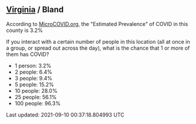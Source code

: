 
## [Virginia](/united-states/virginia) / Bland

According to [MicroCOVID.org](http://microcovid.org),
the "Estimated Prevalence" of COVID in this county is 3.2%

If you interact with a certain number of people in this location
(all at once in a group, or spread out across the day), what is the chance that
1 or more of them has COVID?

- 1 person: 3.2%
- 2 people: 6.4%
- 3 people: 9.4%
- 5 people: 15.2%
- 10 people: 28.0%
- 25 people: 56.1%
- 100 people: 96.3%

Last updated: 2021-09-10 00:37:18.804993 UTC
